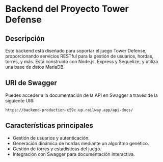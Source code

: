 # Backend del Proyecto Tower Defense

## Descripción
Este backend está diseñado para soportar el juego Tower Defense, proporcionando servicios RESTful para la gestión de usuarios, hordas, torres, y más. Está construido con Node.js, Express y Sequelize, y utiliza una base de datos MariaDB.

## URI de Swagger
Puedes acceder a la documentación de la API en Swagger a través de la siguiente URI:

```
https://backend-production-c59c.up.railway.app/api-docs/
```

## Características principales
- Gestión de usuarios y autenticación.
- Generación dinámica de hordas mediante un algoritmo genético.
- Gestión de torres y estadísticas del juego.
- Integración con Swagger para documentación interactiva.